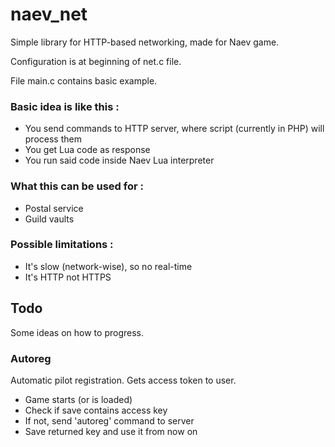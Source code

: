 # naev_net
Simple library for HTTP-based networking, made for Naev game.

Configuration is at beginning of net.c file.

File main.c contains basic example.

### Basic idea is like this :
*   You send commands to HTTP server, where script (currently in PHP) will process them
*   You get Lua code as response
*   You run said code inside Naev Lua interpreter

### What this can be used for :
*   Postal service
*   Guild vaults

### Possible limitations :
*   It's slow (network-wise), so no real-time
*   It's HTTP not HTTPS

## Todo
Some ideas on how to progress. 

### Autoreg
Automatic pilot registration. Gets access token to user.
* Game starts (or is loaded)
* Check if save contains access key
* If not, send 'autoreg' command to server
* Save returned key and use it from now on
